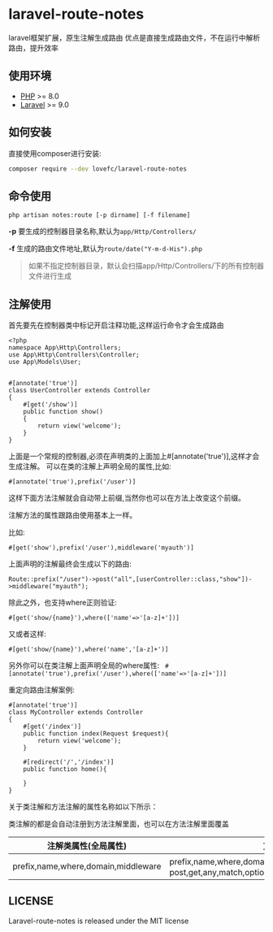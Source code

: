 # laravel-route-notes
laravel框架扩展，原生注解生成路由
优点是直接生成路由文件，不在运行中解析路由，提升效率

## 使用环境
* [PHP](https://php.net/) >= 8.0
* [Laravel](https://laravel.com/) >= 9.0

## 如何安装
直接使用composer进行安装:
```bash
composer require --dev lovefc/laravel-route-notes
```
## 命令使用
```
php artisan notes:route [-p dirname] [-f filename]
```
**\-p** 要生成的控制器目录名称,默认为`app/Http/Controllers/`

**\-f** 生成的路由文件地址,默认为`route/date("Y-m-d-His").php`


>如果不指定控制器目录，默认会扫描app/Http/Controllers/下的所有控制器文件进行生成

## 注解使用
首先要先在控制器类中标记开启注释功能,这样运行命令才会生成路由
```
<?php
namespace App\Http\Controllers;
use App\Http\Controllers\Controller;
use App\Models\User;


#[annotate('true')]
class UserController extends Controller
{
    #[get('/show')]
    public function show()
    {
        return view('welcome');
    }
}
```
上面是一个常规的控制器,必须在声明类的上面加上#[annotate('true')],这样才会生成注解。
可以在类的注解上声明全局的属性,比如:

`#[annotate('true'),prefix('/user')]`

这样下面方法注解就会自动带上前缀,当然你也可以在方法上改变这个前缀。

注解方法的属性跟路由使用基本上一样。

比如:

`#[get('show'),prefix('/user'),middleware('myauth')]`

上面声明的注解最终会生成以下的路由:

`Route::prefix("/user")->post("all",[userController::class,"show"])->middleware("myauth");`

除此之外，也支持where正则验证:

`#[get('show/{name}'),where(['name'=>'[a-z]+'])]`

又或者这样:

`#[get('show/{name}'),where('name','[a-z]+')]`

另外你可以在类注解上面声明全局的where属性:
`
#[annotate('true'),prefix('/user'),where(['name'=>'[a-z]+'])]`

重定向路由注解案例:
```
#[annotate('true')]
class MyController extends Controller
{
	#[get('/index')]
    public function index(Request $request){
		return view('welcome');
	}
	
	#[redirect('/','/index')]
	public function home(){
		
	}
}
```
关于类注解和方法注解的属性名称如以下所示：

类注解的都是会自动注册到方法注解里面，也可以在方法注解里面覆盖

|   注解类属性(全局属性)  |  方法属性   |
| --- | --- |
|  prefix,name,where,domain,middleware   |  prefix,name,where,domain,middleware，post,get,any,match,options,patch,view,redirect,put,delete    |

## LICENSE

Laravel-route-notes is released under the MIT license